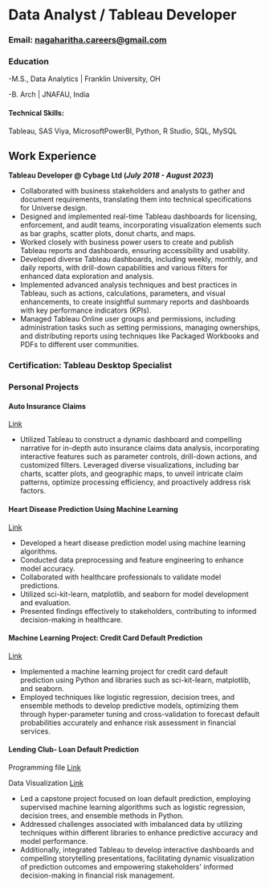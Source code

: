 # Data Analyst / Tableau Developer

### Email: nagaharitha.careers@gmail.com

### Education
-M.S., Data Analytics	| Franklin University, OH

-B. Arch | JNAFAU, India

#### Technical Skills: 
Tableau,  SAS Viya, MicrosoftPowerBI, Python, R Studio, SQL, MySQL

## Work Experience
**Tableau Developer @ Cybage Ltd (_July 2018 - August 2023_)**

- Collaborated with business stakeholders and analysts to gather and document requirements, translating them into technical specifications for Universe design.
- Designed and implemented real-time Tableau dashboards for licensing, enforcement, and audit teams, incorporating visualization elements such as bar graphs, scatter plots, donut charts, and maps.
- Worked closely with business power users to create and publish Tableau reports and dashboards, ensuring accessibility and usability.
- Developed diverse Tableau dashboards, including weekly, monthly, and daily reports, with drill-down capabilities and various filters for enhanced data exploration and analysis.
- Implemented advanced analysis techniques and best practices in Tableau, such as actions, calculations, parameters, and visual enhancements, to create insightful summary reports and dashboards with key performance indicators (KPIs).
- Managed Tableau Online user groups and permissions, including administration tasks such as setting permissions, managing ownerships, and distributing reports using techniques like Packaged Workbooks and PDFs to different user communities.

### Certification: Tableau Desktop Specialist

### Personal Projects
#### Auto Insurance Claims
[Link](https://public.tableau.com/app/profile/naga.haritha.kj/viz/AutoInsuranceClaims_17087485990960/AutoInsuarnceStory#1)
- Utilized Tableau to construct a dynamic dashboard and compelling narrative for in-depth auto insurance claims data analysis, incorporating interactive features such as parameter controls, drill-down actions, and customized filters. Leveraged diverse visualizations, including bar charts, scatter plots, and geographic maps, to unveil intricate claim patterns, optimize processing efficiency, and proactively address risk factors.

#### Heart Disease Prediction Using Machine Learning
[Link](https://github.com/naga-kj/portfolio/blob/main/Prediction_of_Heart_Disease_.ipynb)
- Developed a heart disease prediction model using machine learning algorithms.
- Conducted data preprocessing and feature engineering to enhance model accuracy.
- Collaborated with healthcare professionals to validate model predictions.
- Utilized sci-kit-learn, matplotlib, and seaborn for model development and evaluation.
- Presented findings effectively to stakeholders, contributing to informed decision-making in healthcare.
  
#### Machine Learning Project: Credit Card Default Prediction
[Link](https://github.com/naga-kj/portfolio/blob/main/Prediction_CreditCard_Default_Group3.ipynb) 
- Implemented a machine learning project for credit card default prediction using Python and libraries such as sci-kit-learn, matplotlib, and seaborn. 
- Employed techniques like logistic regression, decision trees, and ensemble methods to develop predictive models, optimizing them through hyper-parameter tuning and cross-validation to forecast default probabilities accurately and enhance risk assessment in financial services.

#### Lending Club- Loan Default Prediction
Programming file
[Link](https://github.com/naga-kj/portfolio/blob/main/FinalCopy_Loan_Default_Prediction_Kolike01_1.ipynb)

Data Visualization
[Link](https://public.tableau.com/app/profile/naga.haritha.kj/viz/LendingClub_LoanDefault_Final/Story1)
- Led a capstone project focused on loan default prediction, employing supervised machine learning algorithms such as logistic regression, decision trees, and ensemble methods in Python.
- Addressed challenges associated with imbalanced data by utilizing techniques within different libraries to enhance predictive accuracy and model performance.
- Additionally, integrated Tableau to develop interactive dashboards and compelling storytelling presentations, facilitating dynamic visualization of prediction outcomes and empowering stakeholders' informed decision-making in financial risk management.
